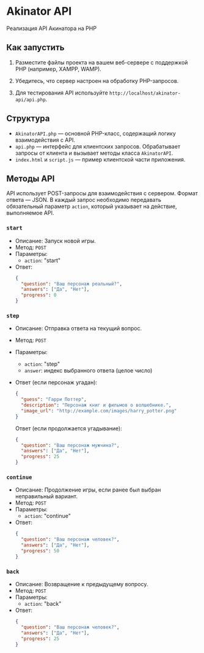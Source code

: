 # Akinator API

Реализация API Акинатора на PHP

## Как запустить

1. Разместите файлы проекта на вашем веб-сервере с поддержкой PHP (например, XAMPP, WAMP).

2. Убедитесь, что сервер настроен на обработку PHP-запросов.

3. Для тестирования API используйте `http://localhost/akinator-api/api.php`.

## Структура

- `AkinatorAPI.php` — основной PHP-класс, содержащий логику взаимодействия с API.
- `api.php` — интерфейс для клиентских запросов. Обрабатывает запросы от клиента и вызывает методы класса `AkinatorAPI`.
- `index.html` и `script.js` — пример клиентской части приложения.

## Методы API

API использует POST-запросы для взаимодействия с сервером. Формат ответа — JSON. В каждый запрос необходимо передавать обязательный параметр `action`, который указывает на действие, выполняемое API.

### `start`

- Описание: Запуск новой игры.
- Метод: `POST`
- Параметры:
  - `action`: "start"
- Ответ:
  ```json
  {
    "question": "Ваш персонаж реальный?",
    "answers": ["Да", "Нет"],
    "progress": 0
  }
  ```

### `step`

- Описание: Отправка ответа на текущий вопрос.
- Метод: `POST`
- Параметры:
  - `action`: "step"
  - `answer`: индекс выбранного ответа (целое число)
- Ответ (если персонаж угадан):
  ```json
  {
    "guess": "Гарри Поттер",
    "description": "Персонаж книг и фильмов о волшебнике.",
    "image_url": "http://example.com/images/harry_potter.png"
  }
  ```
  
  Ответ (если продолжается угадывание):
  ```json
  {
    "question": "Ваш персонаж мужчина?",
    "answers": ["Да", "Нет"],
    "progress": 25
  }
  ```  

### `continue`

- Описание: Продолжение игры, если ранее был выбран неправильный вариант.
- Метод: `POST`
- Параметры:
  - `action`: "continue"
- Ответ:
  ```json
  {
    "question": "Ваш персонаж человек?",
    "answers": ["Да", "Нет"],
    "progress": 50
  }
  ```

### `back`

- Описание: Возвращение к предыдущему вопросу.
- Метод: `POST`
- Параметры:
  - `action`: "back"
- Ответ:
  ```json
  {
    "question": "Ваш персонаж человек?",
    "answers": ["Да", "Нет"],
    "progress": 25
  }
  ```
